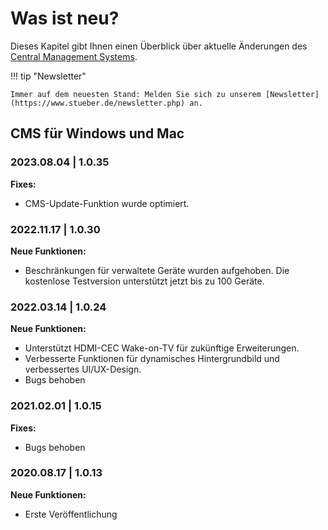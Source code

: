 # Was ist neu?

Dieses Kapitel gibt Ihnen einen Überblick über aktuelle Änderungen des [Central Management Systems](https://www.ezcastpro.de/cms.php).

!!! tip "Newsletter"

    Immer auf dem neuesten Stand: Melden Sie sich zu unserem [Newsletter](https://www.stueber.de/newsletter.php) an.

## CMS für Windows und Mac 

### 2023.08.04 | 1.0.35

**Fixes:**

* CMS-Update-Funktion wurde optimiert.

### 2022.11.17 | 1.0.30

**Neue Funktionen:**

* Beschränkungen für verwaltete Geräte wurden aufgehoben. Die kostenlose Testversion unterstützt jetzt bis zu 100 Geräte.

### 2022.03.14 | 1.0.24

**Neue Funktionen:**

* Unterstützt HDMI-CEC Wake-on-TV für zukünftige Erweiterungen.
* Verbesserte Funktionen für dynamisches Hintergrundbild und verbessertes UI/UX-Design.
* Bugs behoben

### 2021.02.01 | 1.0.15

**Fixes:**

* Bugs behoben

### 2020.08.17 | 1.0.13

**Neue Funktionen:**

* Erste Veröffentlichung